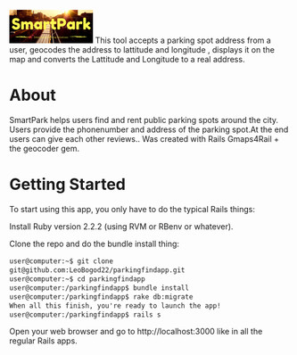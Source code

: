 ![alt text](app/assets/images/SmartPark.png)
This tool accepts a parking spot address from a user,  geocodes the address to lattitude and longitude , displays it on the map  and converts the Lattitude and Longitude to a real address. 



<h1> About </h1>


SmartPark helps users find and rent public parking spots around the city. Users provide the phonenumber and address of the parking spot.At the end users can give each other reviews.. Was created with Rails Gmaps4Rail + the geocoder gem.



<h1>Getting Started</h1>

To start using this app, you only have to do the typical Rails things:

Install Ruby version 2.2.2 (using RVM or RBenv or whatever).

Clone the repo and do the bundle install thing:
```
user@computer:~$ git clone git@github.com:LeoBogod22/parkingfindapp.git
user@computer:~$ cd parkingfindapp
user@computer:/parkingfindapp$ bundle install
user@computer:/parkingfindapp$ rake db:migrate
When all this finish, you're ready to launch the app!
user@computer:/parkingfindapp$ rails s
```
Open your web browser and go to http://localhost:3000 like in all the regular Rails apps.
